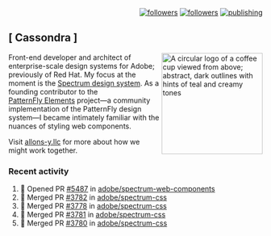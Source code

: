 <p align="right"><a rel="me" href="https://front-end.social/@castastrophe">
    <img alt="followers" title="Follow me on Mastodon" src="https://img.shields.io/mastodon/follow/109297102751309835?domain=https%3A%2F%2Ffront-end.social&label=Follow&logo=mastodon&logoColor=white&style=for-the-badge&labelColor=008080&color=006969"/></a>
  <a href="https://codepen.io/castastrophe/">
    <img alt="followers" title="Follow me on CodePen" src="https://img.shields.io/badge/23-1?color=640464&labelColor=7c007c&style=for-the-badge&logo=codepen&label=Follow"/></a>
<a href="https://castastrophe.medium.com/">
    <img alt="publishing" title="View articles on Medium" src="https://img.shields.io/badge/107-1?color=666&labelColor=444&label=subscribe&logo=medium&logoColor=white&style=for-the-badge"/></a>
</p>

## [&nbsp;Cassondra&nbsp;]

<img align="right" src="https://github-production-user-asset-6210df.s3.amazonaws.com/1840295/253016758-ba468774-1cd3-42c2-8f43-947b5eeb5edf.png" height="200" alt="A circular logo of a coffee cup viewed from above; abstract, dark outlines with hints of teal and creamy tones">

Front-end developer and architect of enterprise-scale design systems for Adobe; previously of Red Hat. My focus at the moment is the [Spectrum design system](https://github.com/adobe/spectrum-css). As a founding contributor to the [PatternFly&nbsp;Elements](https://github.com/patternfly/patternfly-elements) project&mdash;a community implementation of the PatternFly design system&mdash;I became intimately familiar with the nuances of styling web components.

Visit [allons-y.llc](http://allons-y.llc/) for more about how we might work together.

### Recent activity

<!--START_SECTION:activity-->
1. 💪 Opened PR [#5487](https://github.com/adobe/spectrum-web-components/pull/5487) in [adobe/spectrum-web-components](https://github.com/adobe/spectrum-web-components)
2. 🎉 Merged PR [#3782](https://github.com/adobe/spectrum-css/pull/3782) in [adobe/spectrum-css](https://github.com/adobe/spectrum-css)
3. 🎉 Merged PR [#3778](https://github.com/adobe/spectrum-css/pull/3778) in [adobe/spectrum-css](https://github.com/adobe/spectrum-css)
4. 🎉 Merged PR [#3781](https://github.com/adobe/spectrum-css/pull/3781) in [adobe/spectrum-css](https://github.com/adobe/spectrum-css)
5. 🎉 Merged PR [#3780](https://github.com/adobe/spectrum-css/pull/3780) in [adobe/spectrum-css](https://github.com/adobe/spectrum-css)
<!--END_SECTION:activity-->
